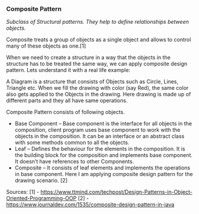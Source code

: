 <h3>Composite Pattern</h3>
<p><i>Subclass of Structural patterns. They help to define relationships between objects.</i></p>

Composite treats a group of objects as a single object and allows to control many of these objects as one.[1]

When we need to create a structure in a way that the objects in the structure has to be treated the same way, we can apply composite design pattern.
Lets understand it with a real life example:

A Diagram is a structure that consists of Objects such as Circle, Lines, Triangle etc.
When we fill the drawing with color (say Red), the same color also gets applied to the Objects in the drawing.
Here drawing is made up of different parts and they all have same operations.

Composite Pattern consists of following objects.

- Base Component – Base component is the interface for all objects in the composition, client program uses base component to work with the objects in the composition. It can be an interface or an abstract class with some methods common to all the objects.
- Leaf – Defines the behaviour for the elements in the composition. It is the building block for the composition and implements base component. It doesn’t have references to other Components.
- Composite – It consists of leaf elements and implements the operations in base component.
Here I am applying composite design pattern for the drawing scenario.
[2]


Sources:
[1] - https://www.ttmind.com/techpost/Design-Patterns-in-Object-Oriented-Programming-OOP
[2] - https://www.journaldev.com/1535/composite-design-pattern-in-java
